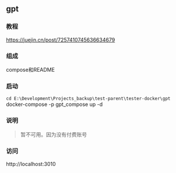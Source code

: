## gpt

### 教程
 
https://juejin.cn/post/7257410745636634679



### 组成
compose和README


### 启动
`cd E:\Development\Projects_backup\test-parent\tester-docker\gpt`  
docker-compose -p gpt_compose up -d


### 说明
> 暂不可用。因为没有付费账号



### 访问
http://localhost:3010








